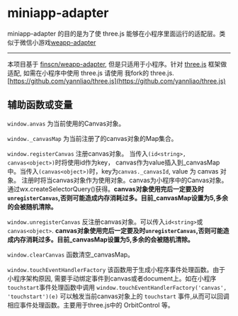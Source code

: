 # miniapp-adapter
miniapp-adapter 的目的是为了使 three.js 能够在小程序里面运行的适配层。类似于微信小游戏[weapp-adapter](https://mp.weixin.qq.com/debug/wxagame/dev/tutorial/base/adapter.html)

----

本项目基于 [finscn/weapp-adapter](https://github.com/finscn/weapp-adapter), 但是只适用于小程序。针对 [three.js](https://github.com/mrdoob/three.js/) 框架做适配, 如需在小程序中使用 three.js 请使用 我fork的 three.js. [https://github.com/yannliao/three.js](https://github.com/yannliao/three.js)

## 辅助函数或变量
`window.anvas` 为当前使用的Canvas对象。

`window._canvasMap`  为当前注册了的canvas对象的Map集合。

`window.registerCanvas` 注册canvas对象。 当传入`(id<string>, canvas<object>)`时将使用id作为key， canvas作为value插入到_canvasMap中。当传入`(canvas<object>)`时，key为`canvas._canvasId`, value 为 canvas 对象。 注册时将当canvas对象作为使用对象。canvas为小程序中的Canvas对象。 通过wx.createSelectorQuery()获得。**canvas对象使用完后一定要及时`unregisterCanvas`,否则可能造成内存消耗过多。目前_canvasMap设置为5,多余的会被随机清除。**

`window.unregisterCanvas` 反注册canvas对象。可以传入`id<string>`或`canvas<object>`. **canvas对象使用完后一定要及时`unregisterCanvas`,否则可能造成内存消耗过多。目前_canvasMap设置为5,多余的会被随机清除。**

`window.clearCanvas` 函数清空_canvasMap。

`window.touchEventHandlerFactory`  该函数用于生成小程序事件处理函数。由于小程序架构原因, 需要手动绑定事件到canvas或者document上。如在小程序`touchstart`事件处理函数中调用 `window.touchEventHandlerFactory('canvas', 'touchstart')(e)` 可以触发当前canvas对象上的 `touchstart` 事件,从而可以回调相应事件处理函数。主要用于three.js中的 OrbitControl 等。